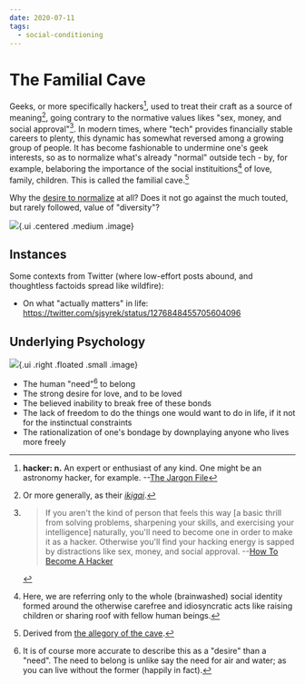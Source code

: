 ```yaml
---
date: 2020-07-11
tags:
  - social-conditioning
---
```


# The Familial Cave

Geeks, or more specifically hackers[^def], used to treat their craft as a source of meaning[^ikigai], going contrary to the normative values likes "sex, money, and social approval"[^sex]. In modern times, where "tech" provides financially stable careers to plenty, this dynamic has somewhat reversed among a growing group of people. It has become fashionable to undermine one's geek interests, so as to normalize what's already "normal" outside tech - by, for example, belaboring the importance of the social instituitions[^clarify] of love, family, children. This is called the familial cave.[^origin]

[^def]: 
    **hacker: n.** An expert or enthusiast of any kind. One might be an astronomy hacker, for example. --[The Jargon File](http://www.catb.org/jargon/html/H/hacker.html)

[^ikigai]: Or more generally, as their [*ikigai*](https://savvytokyo.com/ikigai-japanese-concept-finding-purpose-life/).

[^sex]:
    > If you aren't the kind of person that feels this way [a basic thrill from solving problems, sharpening your skills, and exercising your intelligence] naturally, you'll need to become one in order to make it as a hacker. Otherwise you'll find your hacking energy is sapped by distractions like sex, money, and social approval. --[How To Become A Hacker](http://www.catb.org/esr/faqs/hacker-howto.html#believe1)

[^clarify]: Here, we are referring only to the whole (brainwashed) social identity formed around the otherwise carefree and idiosyncratic acts like raising children or sharing roof with fellow human beings.

[^origin]: Derived from [the allegory of the cave](https://en.wikipedia.org/wiki/Allegory_of_the_cave).

Why the [desire to normalize](https://www.youtube.com/watch?v=QereR0CViMY) at all? Does it not go against the much touted, but rarely followed, value of "diversity"?

![](https://lh3.googleusercontent.com/H7jEGdUPfBY7BXHwrLeDqRZc9_EDAyR3OC0vrZ7RViFynuWHmaofoJPGAll8-eco7iMsf5mR6-3Uh6fhZUzewQc_Kmbiw-2y6B0DlkryIzJic1AAPCAmoVK6ImaL1Rp5KcZ-FGFY0UnjhiH6Iwxotb047vRNJMsjYsGcHpojFBmvQe5luWmu2C56JsLWNNI2W7zWF7L1zF7fpG2KaMbtq7-qOrBWqTtgLoiuGrQz5zmD6lakEs61VXJzhy8wtOPpwbCxIyO67JSCLjVwc85JKmUuqD6Q_AZDKtyEuQW5cfcTbD1nF_xaZYALZblgJ2Wt62QJLlPRu3XBjdOQpfibeRTqv4MRUTMbOWMKp3uT1QsxKd0657WHbQuZnqC07FY-4BjUaxG1qmjLw1bvWPlIkxvo0Gps2o9en-FF1C8CfS2aWG_rmMiboZ3AQjYY4xLnOM8sleIJ0sGWeg8X_zzogx1EuD-hctbUm5EAZrR3AkkzyD-7kiOLBqCXCbFWp3fXFHFe2HMhE5KiX1wYhRkTH2EwJDZLtY9x7za5Q14iz5wjpDVyBy55JJ2DMLNKWhYPvXyQMOes4Af_u19rtx1XauZvHTPhVJ2_-OcIcrTThXX8yTO_i7sEPAVv7Wei50sn8t-4l6Yz0jX9XgLl_ufYlj4sqyfxElh1oFf_D5O8vwaiqSwW5aYxX63ZRm15poc=w500-h563-no?authuser=0){.ui .centered .medium .image}

## Instances

Some contexts from Twitter (where low-effort posts abound, and thoughtless factoids spread like wildfire):

* On what "actually matters" in life: <https://twitter.com/sjsyrek/status/1276848455705604096>

## Underlying Psychology

![](https://upload.wikimedia.org/wikipedia/commons/thumb/b/b1/Platon_Cave_Sanraedam_1604.jpg/560px-Platon_Cave_Sanraedam_1604.jpg){.ui .right .floated .small .image}

* The human "need"[^need] to belong
* The strong desire for love, and to be loved
* The believed inability to break free of these bonds
* The lack of freedom to do the things one would want to do in life, if it not for the instinctual constraints
* The rationalization of one's bondage by downplaying anyone who lives more freely

[^need]: It is of course more accurate to describe this as a "desire" than a "need". The need to belong is unlike say the need for air and water; as you can live without the former (happily in fact).
